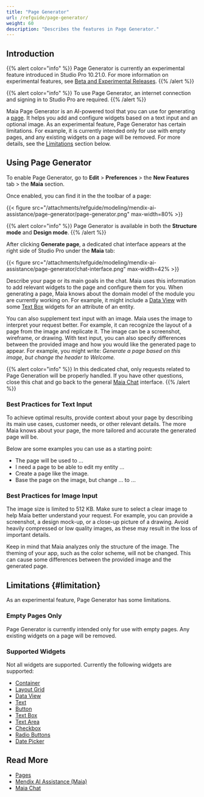 ```yaml
---
title: "Page Generator"
url: /refguide/page-generator/
weight: 60
description: "Describes the features in Page Generator."
---
```


## Introduction

{{% alert color="info" %}}
Page Generator is currently an experimental feature introduced in Studio Pro 10.21.0. For more information on experimental features, see [Beta and Experimental Releases](/releasenotes/beta-features/).
{{% /alert %}}

{{% alert color="info" %}}
To use Page Generator, an internet connection and signing in to Studio Pro are required.
{{% /alert %}}

Maia Page Generator is an AI-powered tool that you can use for generating a [page](/refguide/page/). It helps you add and configure widgets based on a text input and an optional image. As an experimental feature, Page Generator has certain limitations. For example, it is currently intended only for use with empty pages, and any existing widgets on a page will be removed. For more details, see the [Limitations](#limitation) section below.

## Using Page Generator

To enable Page Generator, go to **Edit** > **Preferences** > the **New Features** tab > the **Maia** section.

Once enabled, you can find it in the the toolbar of a page:

{{< figure src="/attachments/refguide/modeling/mendix-ai-assistance/page-generator/page-generator.png" max-width=80% >}}

{{% alert color="info" %}}
Page Generator is available in both the **Structure mode** and **Design mode**.
{{% /alert %}}

After clicking **Generate page**, a dedicated chat interface appears at the right side of Studio Pro under the **Maia** tab:

{{< figure src="/attachments/refguide/modeling/mendix-ai-assistance/page-generator/chat-interface.png" max-width=42% >}}

Describe your page or its main goals in the chat. Maia uses this information to add relevant widgets to the page and configure them for you. When generating a page, Maia knows about the domain model of the module you are currently working on. For example, it might include a [Data View](/refguide/data-view/) with some [Text Box](/refguide/text-box/) widgets for an attribute of an entity.

You can also supplement text input with an image. Maia uses the image to interpret your request better. For example, it can recognize the layout of a page from the image and replicate it. The image can be a screenshot, wireframe, or drawing. With text input, you can also specify differences between the provided image and how you would like the generated page to appear. For example, you might write: *Generate a page based on this image, but change the header to Welcome.*

{{% alert color="info" %}}
In this dedicated chat, only requests related to Page Generation will be properly handled. If you have other questions, close this chat and go back to the general [Maia Chat](/refguide/maia-chat/) interface.
{{% /alert %}}

### Best Practices for Text Input

To achieve optimal results, provide context about your page by describing its main use cases, customer needs, or other relevant details. The more Maia knows about your page, the more tailored and accurate the generated page will be.

Below are some examples you can use as a starting point:

* The page will be used to ...
* I need a page to be able to edit my entity ...
* Create a page like the image.
* Base the page on the image, but change ... to ...

### Best Practices for Image Input

The image size is limited to 512 KB. Make sure to select a clear image to help Maia better understand your request. For example, you can provide a screenshot, a design mock-up, or a close-up picture of a drawing. Avoid heavily compressed or low quality images, as these may result in the loss of important details.

Keep in mind that Maia analyzes only the structure of the image. The theming of your app, such as the color scheme, will not be changed. This can cause some differences between the provided image and the generated page.

## Limitations {#limitation}

As an experimental feature, Page Generator has some limitations.

### Empty Pages Only

Page Generator is currently intended only for use with empty pages. Any existing widgets on a page will be removed.

### Supported Widgets

Not all widgets are supported. Currently the following widgets are supported:

* [Container](/refguide/container/)
* [Layout Grid](/refguide/layout-grid/)
* [Data View](/refguide/data-view/)
* [Text](/refguide/text/)
* [Button](/refguide/button-widgets/)
* [Text Box](/refguide/text-box/)
* [Text Area](/refguide/text-area/)
* [Checkbox](/refguide/checkbox/)
* [Radio Buttons](/refguide/radio-buttons/)
* [Date Picker](/refguide/date-picker/)

## Read More

* [Pages](/refguide/page/)
* [Mendix AI Assistance (Maia)](/refguide/mendix-ai-assistance/)
* [Maia Chat](/refguide/maia-chat/)
